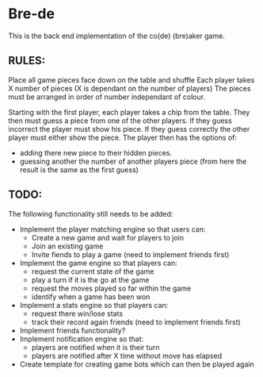 # Bre-de

This is the back end implementation of the co(de) (bre)aker game.

## RULES:

Place all game pieces face down on the table and shuffle
Each player takes X number of pieces (X is dependant on the number of players)
The pieces must be arranged in order of number independant of colour.

Starting with the first player, each player takes a chip from the table.
They then must guess a piece from one of the other players.
If they guess incorrect the player must show his piece.
If they guess correctly the other player must either show the piece. The player then has the options of:

- adding there new piece to their hidden pieces.
- guessing another the number of another players piece (from here the result is the same as the first guess)

## TODO:

The following functionality still needs to be added:

- Implement the player matching engine so that users can:
  - Create a new game and wait for players to join
  - Join an existing game
  - Invite fiends to play a game (need to implement friends first)
- Implement the game engine so that players can:
  - request the current state of the game
  - play a turn if it is the go at the game
  - request the moves played so far within the game
  - identify when a game has been won
- Implement a stats engine so that players can:
  - request there win/lose stats
  - track their record again friends (need to implement friends first)
- Implement friends functionality?
- Implement notification engine so that:
  - players are notified when it is their turn
  - players are notified after X time without move has elapsed
- Create template for creating game bots which can then be played again
